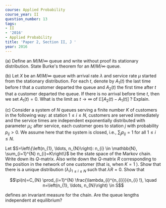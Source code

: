 ```yaml
---
course: Applied Probability
course_year: II
question_number: 13
tags:
- II
- '2016'
- Applied Probability
title: 'Paper 2, Section II, J '
year: 2016
---
```




(a) Define an $M / M / \infty$ queue and write without proof its stationary distribution. State Burke's theorem for an $M / M / \infty$ queue.

(b) Let $X$ be an $M / M / \infty$ queue with arrival rate $\lambda$ and service rate $\mu$ started from the stationary distribution. For each $t$, denote by $A_{1}(t)$ the last time before $t$ that a customer departed the queue and $A_{2}(t)$ the first time after $t$ that a customer departed the queue. If there is no arrival before time $t$, then we set $A_{1}(t)=0$. What is the limit as $t \rightarrow \infty$ of $\mathbb{E}\left[A_{2}(t)-A_{1}(t)\right]$ ? Explain.

(c) Consider a system of $N$ queues serving a finite number $K$ of customers in the following way: at station $1 \leqslant i \leqslant N$, customers are served immediately and the service times are independent exponentially distributed with parameter $\mu_{i}$; after service, each customer goes to station $j$ with probability $p_{i j}>0$. We assume here that the system is closed, i.e., $\sum_{j} p_{i j}=1$ for all $1 \leqslant i \leqslant N$.

Let $S=\left\{\left(n_{1}, \ldots, n_{N}\right): n_{i} \in \mathbb{N}, \sum_{i=1}^{N} n_{i}=K\right\}$ be the state space of the Markov chain. Write down its $Q$-matrix. Also write down the $Q$-matrix $R$ corresponding to the position in the network of one customer (that is, when $K=1$ ). Show that there is a unique distribution $\left(\lambda_{i}\right)_{1 \leqslant i \leqslant N}$ such that $\lambda R=0$. Show that

$$\pi(n)=C_{N} \prod_{i=1}^{N} \frac{\lambda_{i}^{n_{i}}}{n_{i} !}, \quad n=\left(n_{1}, \ldots, n_{N}\right) \in S$$

defines an invariant measure for the chain. Are the queue lengths independent at equilibrium?